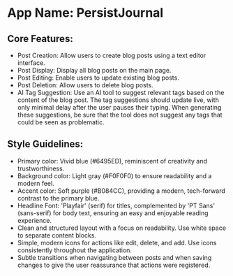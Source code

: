 # **App Name**: PersistJournal

## Core Features:

- Post Creation: Allow users to create blog posts using a text editor interface.
- Post Display: Display all blog posts on the main page.
- Post Editing: Enable users to update existing blog posts.
- Post Deletion: Allow users to delete blog posts.
- AI Tag Suggestion: Use an AI tool to suggest relevant tags based on the content of the blog post. The tag suggestions should update live, with only minimal delay after the user pauses their typing. When generating these suggestions, be sure that the tool does not suggest any tags that could be seen as problematic.

## Style Guidelines:

- Primary color: Vivid blue (#6495ED), reminiscent of creativity and trustworthiness.
- Background color: Light gray (#F0F0F0) to ensure readability and a modern feel.
- Accent color: Soft purple (#B084CC), providing a modern, tech-forward contrast to the primary blue.
- Headline Font: 'Playfair' (serif) for titles, complemented by 'PT Sans' (sans-serif) for body text, ensuring an easy and enjoyable reading experience.
- Clean and structured layout with a focus on readability. Use white space to separate content blocks.
- Simple, modern icons for actions like edit, delete, and add. Use icons consistently throughout the application.
- Subtle transitions when navigating between posts and when saving changes to give the user reassurance that actions were registered.